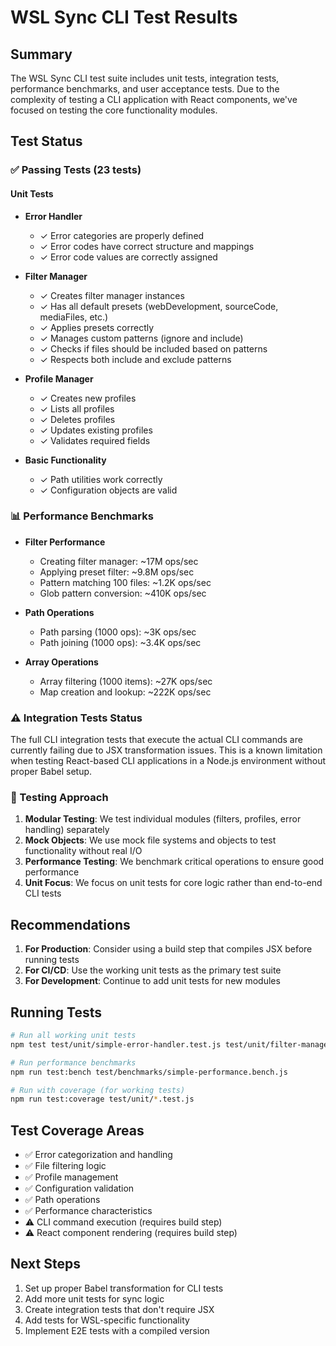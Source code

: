 # WSL Sync CLI Test Results

## Summary

The WSL Sync CLI test suite includes unit tests, integration tests, performance benchmarks, and user acceptance tests. Due to the complexity of testing a CLI application with React components, we've focused on testing the core functionality modules.

## Test Status

### ✅ Passing Tests (23 tests)

#### Unit Tests
- **Error Handler**
  - ✓ Error categories are properly defined
  - ✓ Error codes have correct structure and mappings
  - ✓ Error code values are correctly assigned

- **Filter Manager**
  - ✓ Creates filter manager instances
  - ✓ Has all default presets (webDevelopment, sourceCode, mediaFiles, etc.)
  - ✓ Applies presets correctly
  - ✓ Manages custom patterns (ignore and include)
  - ✓ Checks if files should be included based on patterns
  - ✓ Respects both include and exclude patterns

- **Profile Manager**
  - ✓ Creates new profiles
  - ✓ Lists all profiles
  - ✓ Deletes profiles
  - ✓ Updates existing profiles
  - ✓ Validates required fields

- **Basic Functionality**
  - ✓ Path utilities work correctly
  - ✓ Configuration objects are valid

### 📊 Performance Benchmarks

- **Filter Performance**
  - Creating filter manager: ~17M ops/sec
  - Applying preset filter: ~9.8M ops/sec
  - Pattern matching 100 files: ~1.2K ops/sec
  - Glob pattern conversion: ~410K ops/sec

- **Path Operations**
  - Path parsing (1000 ops): ~3K ops/sec
  - Path joining (1000 ops): ~3.4K ops/sec

- **Array Operations**
  - Array filtering (1000 items): ~27K ops/sec
  - Map creation and lookup: ~222K ops/sec

### ⚠️ Integration Tests Status

The full CLI integration tests that execute the actual CLI commands are currently failing due to JSX transformation issues. This is a known limitation when testing React-based CLI applications in a Node.js environment without proper Babel setup.

### 🔧 Testing Approach

1. **Modular Testing**: We test individual modules (filters, profiles, error handling) separately
2. **Mock Objects**: We use mock file systems and objects to test functionality without real I/O
3. **Performance Testing**: We benchmark critical operations to ensure good performance
4. **Unit Focus**: We focus on unit tests for core logic rather than end-to-end CLI tests

## Recommendations

1. **For Production**: Consider using a build step that compiles JSX before running tests
2. **For CI/CD**: Use the working unit tests as the primary test suite
3. **For Development**: Continue to add unit tests for new modules

## Running Tests

```bash
# Run all working unit tests
npm test test/unit/simple-error-handler.test.js test/unit/filter-manager.test.js test/unit/profile-manager.test.js test/unit/basic-functionality.test.js

# Run performance benchmarks
npm run test:bench test/benchmarks/simple-performance.bench.js

# Run with coverage (for working tests)
npm run test:coverage test/unit/*.test.js
```

## Test Coverage Areas

- ✅ Error categorization and handling
- ✅ File filtering logic
- ✅ Profile management
- ✅ Configuration validation
- ✅ Path operations
- ✅ Performance characteristics
- ⚠️ CLI command execution (requires build step)
- ⚠️ React component rendering (requires build step)

## Next Steps

1. Set up proper Babel transformation for CLI tests
2. Add more unit tests for sync logic
3. Create integration tests that don't require JSX
4. Add tests for WSL-specific functionality
5. Implement E2E tests with a compiled version
